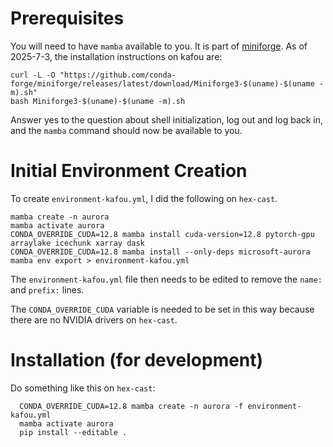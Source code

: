 # Prerequisites

You will need to have `mamba` available to you. It is part of [miniforge](https://github.com/conda-forge/miniforge). As of 2025-7-3,
the installation instructions on kafou are:

    curl -L -O "https://github.com/conda-forge/miniforge/releases/latest/download/Miniforge3-$(uname)-$(uname -m).sh"
    bash Miniforge3-$(uname)-$(uname -m).sh

Answer yes to the question about shell initialization, log out and log back in, and the `mamba` command should now be
available to you.

# Initial Environment Creation

To create `environment-kafou.yml`, I did the following on `hex-cast`.

    mamba create -n aurora
    mamba activate aurora
    CONDA_OVERRIDE_CUDA=12.8 mamba install cuda-version=12.8 pytorch-gpu arraylake icechunk xarray dask
    CONDA_OVERRIDE_CUDA=12.8 mamba install --only-deps microsoft-aurora
    mamba env export > environment-kafou.yml

The `environment-kafou.yml` file then needs to be edited to remove the `name:` and `prefix:` lines.

The `CONDA_OVERRIDE_CUDA` variable is needed to be set in this way because there are no NVIDIA drivers on `hex-cast`.

# Installation (for development)

Do something like this on `hex-cast`:

      CONDA_OVERRIDE_CUDA=12.8 mamba create -n aurora -f environment-kafou.yml
      mamba activate aurora
      pip install --editable .
